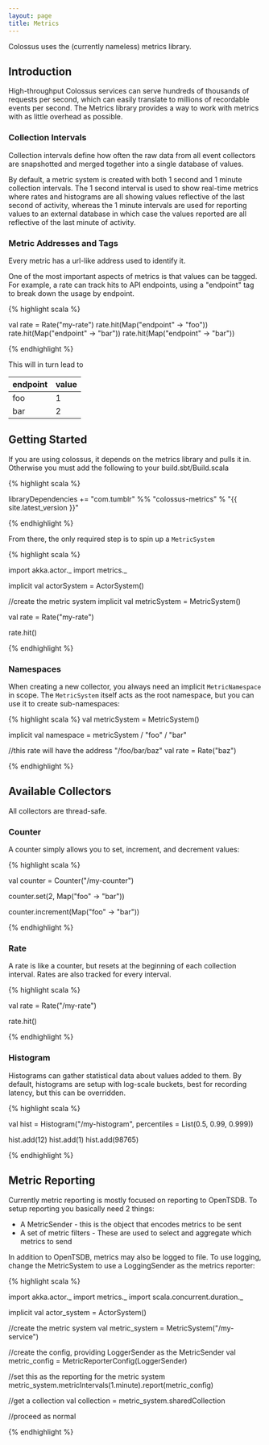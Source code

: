 ```yaml
---
layout: page
title: Metrics
---
```


Colossus uses the (currently nameless) metrics library.

## Introduction

High-throughput Colossus services can serve hundreds of thousands of requests
per second, which can easily translate to millions of recordable events per
second.  The Metrics library provides a way to work with metrics with as little
overhead as possible.

### Collection Intervals

Collection intervals define how often the raw data from all event collectors
are snapshotted and merged together into a single database of values.

By default, a metric system is created with both 1 second and 1 minute
collection intervals.  The 1 second interval is used to show
real-time metrics where rates and histograms are all showing values reflective
of the last second of activity, whereas the 1 minute intervals are used for
reporting values to an external database in which case the values reported are
all reflective of the last minute of activity.

### Metric Addresses and Tags

Every metric has a url-like address used to identify it.  

One of the most important aspects of metrics is that values can be tagged.  For
example, a rate can track hits to API endpoints, using a "endpoint" tag to break
down the usage by endpoint.

{% highlight scala %}

val rate = Rate("my-rate")
rate.hit(Map("endpoint" -> "foo"))
rate.hit(Map("endpoint" -> "bar"))
rate.hit(Map("endpoint" -> "bar"))

{% endhighlight %}

This will in turn lead to

| endpoint | value |
|----------|-------|
| foo      | 1     |
| bar      | 2     |


## Getting Started

If you are using colossus, it depends on the metrics library and pulls it in.
Otherwise you must add the following to your build.sbt/Build.scala

{% highlight scala %}

libraryDependencies += "com.tumblr" %% "colossus-metrics" % "{{ site.latest_version }}"

{% endhighlight %}

From there, the only required step is to spin up a `MetricSystem`

{% highlight scala %}

import akka.actor._
import metrics._

implicit val actorSystem = ActorSystem()

//create the metric system
implicit val metricSystem = MetricSystem()

val rate = Rate("my-rate")

rate.hit()

{% endhighlight %}

### Namespaces

When creating a new collector, you always need an implicit `MetricNamespace` in
scope.  The `MetricSystem` itself acts as the root namespace, but you can use it
to create sub-namespaces:

{% highlight scala %}
val metricSystem = MetricSystem()

implicit val namespace = metricSystem / "foo" / "bar"

//this rate will have the address "/foo/bar/baz"
val rate = Rate("baz")

{% endhighlight %}


## Available Collectors

All collectors are thread-safe.

### Counter

A counter simply allows you to set, increment, and decrement values:

{% highlight scala %}

val counter = Counter("/my-counter")

counter.set(2, Map("foo" -> "bar"))

counter.increment(Map("foo" -> "bar"))

{% endhighlight %}


### Rate

A rate is like a counter, but resets at the beginning of each collection
interval.  Rates are also tracked for every interval.

{% highlight scala %}

val rate = Rate("/my-rate")

rate.hit()

{% endhighlight %}



### Histogram

Histograms can gather statistical data about values added to them.  By default,
histograms are setup with log-scale buckets, best for recording latency, but
this can be overridden.


{% highlight scala %}

val hist = Histogram("/my-histogram", percentiles = List(0.5, 0.99, 0.999))

hist.add(12)
hist.add(1)
hist.add(98765)

{% endhighlight %}


## Metric Reporting

Currently metric reporting is mostly focused on reporting to OpenTSDB.  To setup reporting you basically need 2 things:

* A MetricSender - this is the object that encodes metrics to be sent
* A set of metric filters - These are used to select and aggregate which metrics to send

In addition to OpenTSDB, metrics may also be logged to file. To use logging, change the MetricSystem to use
a LoggingSender as the metrics reporter:

{% highlight scala %}

import akka.actor._
import metrics._
import scala.concurrent.duration._

implicit val actor_system = ActorSystem()

//create the metric system
val metric_system = MetricSystem("/my-service")

//create the config, providing LoggerSender as the MetricSender
val metric_config = MetricReporterConfig(LoggerSender)

//set this as the reporting for the metric system
metric_system.metricIntervals(1.minute).report(metric_config)

//get a collection
val collection = metric_system.sharedCollection

//proceed as normal

{% endhighlight %}



